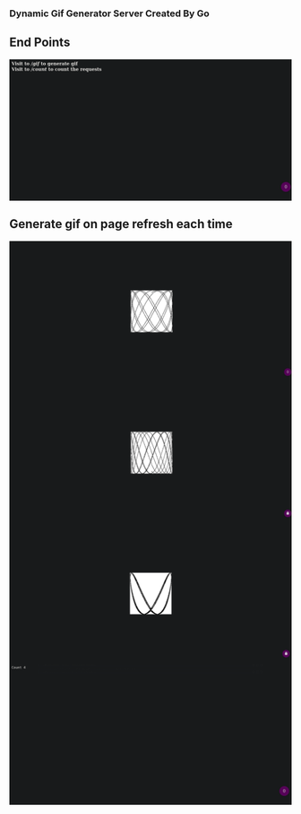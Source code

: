 ### Dynamic Gif Generator Server Created By Go 

## End Points
<img src="https://github.com/Rahulbeniwal26119/random-gif-generator-server/blob/master/screenshot/Screenshot%20from%202021-08-12%2019-05-32.png" align="center">

## Generate gif on page refresh each time
<img src="https://github.com/Rahulbeniwal26119/random-gif-generator-server/blob/master/screenshot/Screenshot%20from%202021-08-12%2019-05-40.png" align="center">
<img src="https://github.com/Rahulbeniwal26119/random-gif-generator-server/blob/master/screenshot/Screenshot%20from%202021-08-12%2019-05-42.png" align="center">
<img src="https://github.com/Rahulbeniwal26119/random-gif-generator-server/blob/master/screenshot/Screenshot%20from%202021-08-12%2019-05-43.png" align="center">
<img src="https://github.com/Rahulbeniwal26119/random-gif-generator-server/blob/master/screenshot/Screenshot%20from%202021-08-12%2019-05-55.png" align="center">

